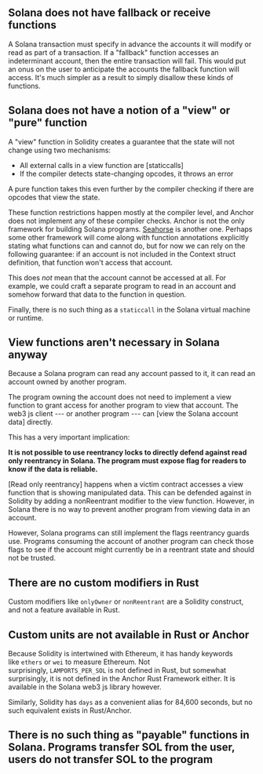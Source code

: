 Solana does not have fallback or receive functions
--------------------------------------------------

A Solana transaction must specify in advance the accounts it will modify or read as part of a transaction. If a "fallback" function accesses an indeterminant account, then the entire transaction will fail. This would put an onus on the user to anticipate the accounts the fallback function will access. It's much simpler as a result to simply disallow these kinds of functions.

Solana does not have a notion of a "view" or "pure" function
------------------------------------------------------------

A "view" function in Solidity creates a guarantee that the state will not change using two mechanisms:

-   All external calls in a view function are [staticcalls]
-   If the compiler detects state-changing opcodes, it throws an error

A pure function takes this even further by the compiler checking if there are opcodes that view the state.

These function restrictions happen mostly at the compiler level, and Anchor does not implement any of these compiler checks. Anchor is not the only framework for building Solana programs. [Seahorse](https://www.seahorse.dev/) is another one. Perhaps some other framework will come along with function annotations explicitly stating what functions can and cannot do, but for now we can rely on the following guarantee: if an account is not included in the Context struct definition, that function won't access that account.

This does *not* mean that the account cannot be accessed at all. For example, we could craft a separate program to read in an account and somehow forward that data to the function in question.

Finally, there is no such thing as a `staticcall` in the Solana virtual machine or runtime.

View functions aren't necessary in Solana anyway
------------------------------------------------

Because a Solana program can read any account passed to it, it can read an account owned by another program.

The program owning the account does not need to implement a view function to grant access for another program to view that account. The web3 js client --- or another program --- can [view the Solana account data] directly.

This has a very important implication:

**It is not possible to use reentrancy locks to directly defend against read only reentrancy in Solana. The program must expose flag for readers to know if the data is reliable.**

[Read only reentrancy] happens when a victim contract accesses a view function that is showing manipulated data. This can be defended against in Solidity by adding a nonReentrant modifier to the view function. However, in Solana there is no way to prevent another program from viewing data in an account.

However, Solana programs can still implement the flags reentrancy guards use. Programs consuming the account of another program can check those flags to see if the account might currently be in a reentrant state and should not be trusted.

There are no custom modifiers in Rust
-------------------------------------

Custom modifiers like `onlyOwner` or `nonReentrant` are a Solidity construct, and not a feature available in Rust.

Custom units are not available in Rust or Anchor
------------------------------------------------

Because Solidity is intertwined with Ethereum, it has handy keywords like `ethers` or `wei` to measure Ethereum. Not surprisingly, `LAMPORTS_PER_SOL` is not defined in Rust, but somewhat surprisingly, it is not defined in the Anchor Rust Framework either. It is available in the Solana web3 js library however.

Similarly, Solidity has `days` as a convenient alias for 84,600 seconds, but no such equivalent exists in Rust/Anchor.

There is no such thing as "payable" functions in Solana. Programs transfer SOL from the user, users do not transfer SOL to the program
--------------------------------------------------------------------------------------------------------------------------------------